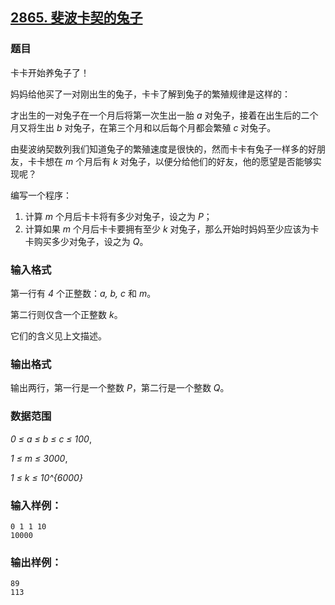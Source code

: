 ## [2865. 斐波卡契的兔子](https://www.acwing.com/problem/content/2868/)

### 题目

卡卡开始养兔子了！

妈妈给他买了一对刚出生的兔子，卡卡了解到兔子的繁殖规律是这样的：

才出生的一对兔子在一个月后将第一次生出一胎 *a* 对兔子，接着在出生后的二个月又将生出 *b* 对兔子，在第三个月和以后每个月都会繁殖 *c* 对兔子。

由斐波纳契数列我们知道兔子的繁殖速度是很快的，然而卡卡有兔子一样多的好朋友，卡卡想在 *m* 个月后有 *k* 对兔子，以便分给他们的好友，他的愿望是否能够实现呢？

编写一个程序：

1. 计算 *m* 个月后卡卡将有多少对兔子，设之为 *P*；
2. 计算如果 *m* 个月后卡卡要拥有至少 *k* 对兔子，那么开始时妈妈至少应该为卡卡购买多少对兔子，设之为 *Q*。

### 输入格式

第一行有 *4* 个正整数：*a, b, c* 和 *m*。

第二行则仅含一个正整数 *k*。

它们的含义见上文描述。

### 输出格式

输出两行，第一行是一个整数 *P*，第二行是一个整数 *Q*。

### 数据范围

*0 ≤ a ≤ b ≤ c ≤ 100*,

*1 ≤ m ≤ 3000*,

*1 ≤ k ≤ 10^{6000}*

### 输入样例：

```
0 1 1 10
10000
```

### 输出样例：

```
89
113
```
